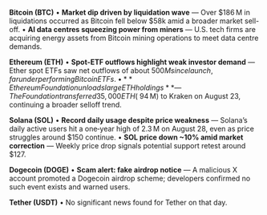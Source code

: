 **Bitcoin (BTC)**
 • **Market dip driven by liquidation wave** — Over $186 M in liquidations occurred as Bitcoin fell below $58k amid a broader market sell-off.
 • **AI data centres squeezing power from miners** — U.S. tech firms are acquiring energy assets from Bitcoin mining operations to meet data centre demands.

**Ethereum (ETH)**
 • **Spot‑ETF outflows highlight weak investor demand** — Ether spot ETFs saw net outflows of about $500 M since launch, far underperforming Bitcoin ETFs.
 • **Ethereum Foundation unloads large ETH holdings** — The Foundation transferred 35,000 ETH (~$94 M) to Kraken on August 23, continuing a broader selloff trend.

**Solana (SOL)**
 • **Record daily usage despite price weakness** — Solana’s daily active users hit a one‑year high of 2.3 M on August 28, even as price struggles around $150 continue.
 • **SOL price down ~10% amid market correction** — Weekly price drop signals potential support retest around $127.

**Dogecoin (DOGE)**
 • **Scam alert: fake airdrop notice** — A malicious X account promoted a Dogecoin airdrop scheme; developers confirmed no such event exists and warned users.

**Tether (USDT)**
 • No significant news found for Tether on that day.